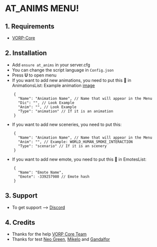 # AT_ANIMS MENU!

## 1. Requirements

- [VORP-Core](https://github.com/VORPCORE/VORP-Core)

## 2. Installation

- Add ```ensure at_anims``` in your server.cfg
- You can change the script language in ```Config.json```
- Press **U** to open menu 
- If you want to add new animations, you need to put this 🔽 in AnimationsList:
Example animation [image](https://cdn.discordapp.com/attachments/731548283868282921/745282178325151744/Screenshot_320.png)
```
    {
      "Name": "Animation Name", // Name that will appear in the Menu
      "Dic": "", // Look Example
      "Anim": "", // Look Example
      "Type": "animation" // If it is an animation
    }
```
- If you want to add new sceneries, you need to put this:
```
    {
      "Name": "Animation Name", // Name that will appear in the Menu
      "Anim": "", // Example: WORLD_HUMAN_SMOKE_INTERACTION
      "Type": "scenario" // If it is an scenery
    }
```

- If you want to add new emote, you need to put this 🔽 in EmotesList:
```
    {
      "Name": "Emote Name",
      "Emote": -339257980 // Emote hash
    }
```
## 3. Support
- To get support --> [Discord](http://discord.vorpcore.com/)

## 4. Credits
- Thanks for the help [VORP Core Team](https://github.com/vorpcore)
- Thanks for test [Neo Green](https://github.com/NeoGaming22), [Mikelo](https://github.com/djmikelo) and [Gandalfor](https://github.com/Gandalfor)
